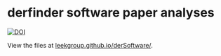 derfinder software paper analyses
=================================
[![DOI](https://zenodo.org/badge/24946837.svg)](https://zenodo.org/badge/latestdoi/24946837)

View the files at [leekgroup.github.io/derSoftware/](http://leekgroup.github.io/derSoftware/).
